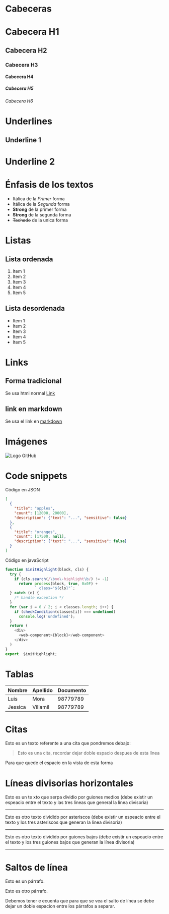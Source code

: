 # Cabeceras
# Cabecera H1
## Cabecera H2
### Cabecera H3
#### Cabecera H4
##### Cabecera H5
###### Cabecera H6

# Underlines
Underline 1
--------------
Underline 2
============

# Énfasis de los textos
- Itálica de la *Primer* forma 
- Itálica de la _Segunda_ forma 
- **Strong** de la primer forma 
- __Strong__ de la segunda forma
- ~~Tachado~~ de la unica forma

# Listas
## Lista ordenada
1. Item 1
2. Item 2
3. Item 3
4. Item 4
5. Item 5

## Lista desordenada
- Item 1
- Item 2
- Item 3
- Item 4
- Item 5

# Links
## Forma tradicional
Se usa html normal <a href="https://google.com" target="_blank">Link</a>
## link en markdown
Se usa el link en [markdown](https://google.com)

# Imágenes
![Logo GitHub](https://w7.pngwing.com/pngs/914/758/png-transparent-github-social-media-computer-icons-logo-android-github-logo-computer-wallpaper-banner.png)

# Code snippets
Código en JSON
```JSON
[
  {
    "title": "apples",
    "count": [12000, 20000],
    "description": {"text": "...", "sensitive": false}
  },
  {
    "title": "oranges",
    "count": [17500, null],
    "description": {"text": "...", "sensitive": false}
  }
]
```
Código en javaScript
```javaScript
function $initHighlight(block, cls) {
  try {
    if (cls.search(/\bno\-highlight\b/) != -1)
      return process(block, true, 0x0F) +
             ` class="${cls}"`;
  } catch (e) {
    /* handle exception */
  }
  for (var i = 0 / 2; i < classes.length; i++) {
    if (checkCondition(classes[i]) === undefined)
      console.log('undefined');
  }
  return (
    <div>
      <web-component>{block}</web-component>
    </div>
  )
}
export  $initHighlight;
```
# Tablas
| Nombre | Apellido | Documento |
| ------ | -------- | --------- |
| Luis | Mora | 98779789 |
| Jessica | Villamil | 98779789 |

# Citas
Esto es un texto referente a una cita que pondremos debajo: 
>Esto es una cita, recordar dejar doble espacio despues de esta línea

Para que quede el espacio en la vista de esta forma

# Líneas divisorias horizontales 
Esto es un te xto que serpa dividio por guiones medios (debe existir un espeacio entre el texto y las tres lineas que general la línea divisoria) 

---
Esto es otro texto dividido por asteriscos (debe existir un espeacio entre el texto y los tres asteriscos que generan la línea divisoria)

***
Esto es otro texto dividido por guiones bajos (debe existir un espeacio entre el texto y los tres guiones bajos que generan la línea divisoria)

___

# Saltos de línea 
Esto es un párrafo.

Esto es otro párrafo. 

Debemos tener e ecuenta que para que se vea el salto de línea se debe dejar un doble espacion entre los párrafos a separar.

